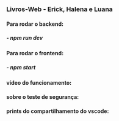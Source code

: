 ### Livros-Web - Erick, Halena e Luana

#### Para rodar o backend: 
##### - npm run dev
#### Para rodar o frontend: 
##### - npm start

#### vídeo do funcionamento:
#### sobre o teste de segurança:
#### prints do compartilhamento do vscode:
